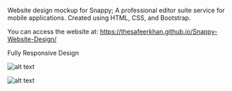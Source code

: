 Website design mockup for Snappy; A professional editor suite service for mobile applications. Created using HTML, CSS, and Bootstrap.

You can access the website at:  https://thesafeerkhan.github.io/Snappy-Website-Design/

Fully Responsive Design

![alt text](https://github.com/thesafeerkhan/Snappy-Website-Design/images/pagescreen1.jpg)

![alt text](https://github.com/thesafeerkhan/Snappy-Website-Design/images/pagescreen2.jpg)
